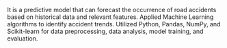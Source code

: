 It is a predictive model that can forecast the occurrence of road accidents based on historical data and relevant features. 
Applied Machine Learning algorithms to identify accident trends. 
Utilized Python, Pandas, NumPy, and Scikit-learn for data preprocessing, data analysis, model training, and evaluation.  
